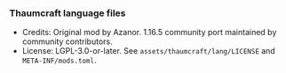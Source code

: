 ### Thaumcraft language files

- Credits: Original mod by Azanor. 1.16.5 community port maintained by community contributors.
- License: LGPL-3.0-or-later. See `assets/thaumcraft/lang/LICENSE` and `META-INF/mods.toml`.
